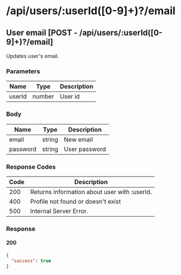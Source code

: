 # /api/users/:userId([0-9]+)?/email

## User email [POST - /api/users/:userId([0-9]+)?/email]

Updates user's email.

### Parameters

| Name   | Type   | Description |
|--------|--------|-------------|
| userId | number | User id     |

### Body

| Name     | Type   | Description   |
|----------|--------|---------------|
| email    | string | New email     |
| password | string | User password |

### Response Codes

| Code | Description                                  |
|------|----------------------------------------------|
| 200  | Returns information about user with :userId. |
| 400  | Profile not found or doesn't exist           |
| 500  | Internal Server Error.                       |

### Response

#### 200

```json
{
  "success": true
}
```
